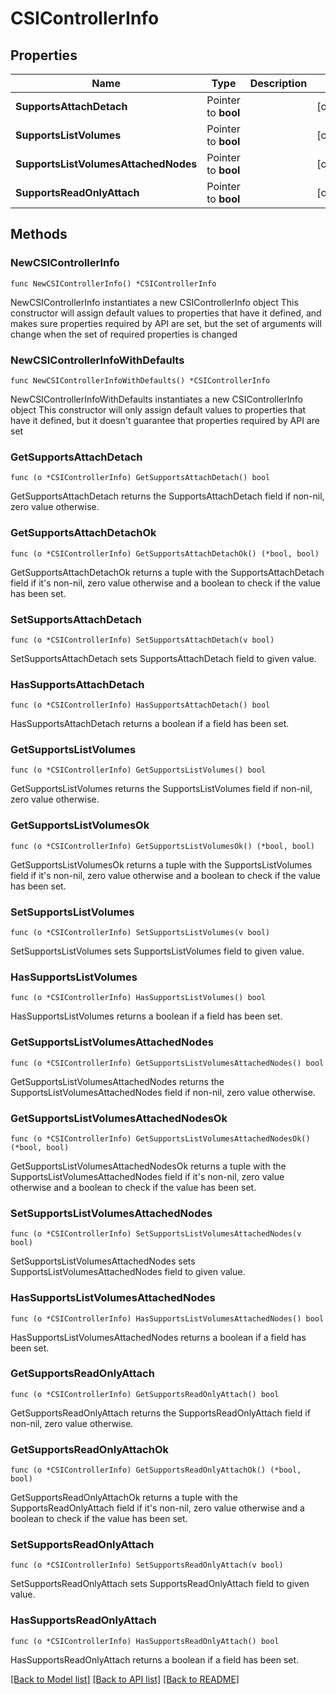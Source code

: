 # CSIControllerInfo

## Properties

Name | Type | Description | Notes
------------ | ------------- | ------------- | -------------
**SupportsAttachDetach** | Pointer to **bool** |  | [optional] 
**SupportsListVolumes** | Pointer to **bool** |  | [optional] 
**SupportsListVolumesAttachedNodes** | Pointer to **bool** |  | [optional] 
**SupportsReadOnlyAttach** | Pointer to **bool** |  | [optional] 

## Methods

### NewCSIControllerInfo

`func NewCSIControllerInfo() *CSIControllerInfo`

NewCSIControllerInfo instantiates a new CSIControllerInfo object
This constructor will assign default values to properties that have it defined,
and makes sure properties required by API are set, but the set of arguments
will change when the set of required properties is changed

### NewCSIControllerInfoWithDefaults

`func NewCSIControllerInfoWithDefaults() *CSIControllerInfo`

NewCSIControllerInfoWithDefaults instantiates a new CSIControllerInfo object
This constructor will only assign default values to properties that have it defined,
but it doesn't guarantee that properties required by API are set

### GetSupportsAttachDetach

`func (o *CSIControllerInfo) GetSupportsAttachDetach() bool`

GetSupportsAttachDetach returns the SupportsAttachDetach field if non-nil, zero value otherwise.

### GetSupportsAttachDetachOk

`func (o *CSIControllerInfo) GetSupportsAttachDetachOk() (*bool, bool)`

GetSupportsAttachDetachOk returns a tuple with the SupportsAttachDetach field if it's non-nil, zero value otherwise
and a boolean to check if the value has been set.

### SetSupportsAttachDetach

`func (o *CSIControllerInfo) SetSupportsAttachDetach(v bool)`

SetSupportsAttachDetach sets SupportsAttachDetach field to given value.

### HasSupportsAttachDetach

`func (o *CSIControllerInfo) HasSupportsAttachDetach() bool`

HasSupportsAttachDetach returns a boolean if a field has been set.

### GetSupportsListVolumes

`func (o *CSIControllerInfo) GetSupportsListVolumes() bool`

GetSupportsListVolumes returns the SupportsListVolumes field if non-nil, zero value otherwise.

### GetSupportsListVolumesOk

`func (o *CSIControllerInfo) GetSupportsListVolumesOk() (*bool, bool)`

GetSupportsListVolumesOk returns a tuple with the SupportsListVolumes field if it's non-nil, zero value otherwise
and a boolean to check if the value has been set.

### SetSupportsListVolumes

`func (o *CSIControllerInfo) SetSupportsListVolumes(v bool)`

SetSupportsListVolumes sets SupportsListVolumes field to given value.

### HasSupportsListVolumes

`func (o *CSIControllerInfo) HasSupportsListVolumes() bool`

HasSupportsListVolumes returns a boolean if a field has been set.

### GetSupportsListVolumesAttachedNodes

`func (o *CSIControllerInfo) GetSupportsListVolumesAttachedNodes() bool`

GetSupportsListVolumesAttachedNodes returns the SupportsListVolumesAttachedNodes field if non-nil, zero value otherwise.

### GetSupportsListVolumesAttachedNodesOk

`func (o *CSIControllerInfo) GetSupportsListVolumesAttachedNodesOk() (*bool, bool)`

GetSupportsListVolumesAttachedNodesOk returns a tuple with the SupportsListVolumesAttachedNodes field if it's non-nil, zero value otherwise
and a boolean to check if the value has been set.

### SetSupportsListVolumesAttachedNodes

`func (o *CSIControllerInfo) SetSupportsListVolumesAttachedNodes(v bool)`

SetSupportsListVolumesAttachedNodes sets SupportsListVolumesAttachedNodes field to given value.

### HasSupportsListVolumesAttachedNodes

`func (o *CSIControllerInfo) HasSupportsListVolumesAttachedNodes() bool`

HasSupportsListVolumesAttachedNodes returns a boolean if a field has been set.

### GetSupportsReadOnlyAttach

`func (o *CSIControllerInfo) GetSupportsReadOnlyAttach() bool`

GetSupportsReadOnlyAttach returns the SupportsReadOnlyAttach field if non-nil, zero value otherwise.

### GetSupportsReadOnlyAttachOk

`func (o *CSIControllerInfo) GetSupportsReadOnlyAttachOk() (*bool, bool)`

GetSupportsReadOnlyAttachOk returns a tuple with the SupportsReadOnlyAttach field if it's non-nil, zero value otherwise
and a boolean to check if the value has been set.

### SetSupportsReadOnlyAttach

`func (o *CSIControllerInfo) SetSupportsReadOnlyAttach(v bool)`

SetSupportsReadOnlyAttach sets SupportsReadOnlyAttach field to given value.

### HasSupportsReadOnlyAttach

`func (o *CSIControllerInfo) HasSupportsReadOnlyAttach() bool`

HasSupportsReadOnlyAttach returns a boolean if a field has been set.


[[Back to Model list]](../README.md#documentation-for-models) [[Back to API list]](../README.md#documentation-for-api-endpoints) [[Back to README]](../README.md)


